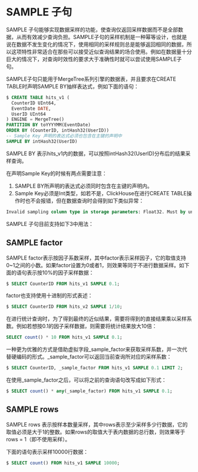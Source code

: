 # SAMPLE 子句

SAMPLE 子句能够实现数据采样的功能，使查询仅返回采样数据而不是全部数据，从而有效减少查询负担。SAMPLE子句的采样机制是一种幂等设计，也就是说在数据不发生变化的情况下，使用相同的采样规则总是能够返回相同的数据，所以这项特性非常适合在那些可以接受近似查询结果的场合使用。例如在数据量十分巨大的情况下，对查询时效性的要求大于准确性时就可以尝试使用SAMPLE子句。

SAMPLE子句只能用于MergeTree系列引擎的数据表，并且要求在CREATE TABLE时声明SAMPLE BY抽样表达式，例如下面的语句：

```sql
$ CREATE TABLE hits_v1 (
  CounterID UInt64,
  EventDate DATE,
  UserID UInt64
) ENGINE = MergeTree()
PARTITION BY toYYYYMM(EventDate)
ORDER BY (CounterID, intHash32(UserID))
-- Sample Key 声明的表达式必须也包含在主键的声明中
SAMPLE BY intHash32(UserID)
```

SAMPLE BY 表示hits_v1内的数据，可以按照intHash32(UserID)分布后的结果采样查询。

在声明Sample Key的时候有两点需要注意：

1. SAMPLE BY所声明的表达式必须同时包含在主键的声明内。
2. Sample Key必须是Int类型，如若不是，ClickHouse在进行CREATE TABLE操作时也不会报错，但在数据查询时会得到如下类似异常：

```sql
Invalid sampling column type in storage parameters: Float32. Must by unsigned integer type.
```

SAMPLE 子句目前支持如下3中用法：

## SAMPLE factor

SAMPLE factor表示按因子系数采样，其中factor表示采样因子，它的取值支持0~1之间的小数。如果factor设置为0或者1，则效果等同于不进行数据采样。如下面的语句表示按10%的因子采样数据：

```sql
$ SELECT CounterID FROM hits_v1 SAMPLE 0.1;
```

factor也支持使用十进制的形式表述：

```sql
$ SELECT CounterID FROM hits_v2 SAMPLE 1/10;
```

在进行统计查询时，为了得到最终的近似结果，需要将得到的直接结果乘以采样系数。例如若想按0.1的因子采样数据，则需要将统计结果放大10倍：

```sql
SELECT count() * 10 FROM hits_v1 SAMPLE 0.1;
```

一种更为优雅的方式是借助虚拟字段_sample_factor来获取采样系数，并一次代替硬编码的形式。_sample_factor可以返回当前查询所对应的采样系数：

```sql
$ SELECT CounterID, _sample_factor FROM hits_v1 SAMPLE 0.1 LIMIT 2;
```

在使用_sample_factor之后，可以将之前的查询语句改写成如下形式：

```sql
$ SELECT count() * any(_sample_factor) FROM hits_v1 SAMPLE 0.1;
```


## SAMPLE rows

SAMPLE rows 表示按样本数量采样，其中rows表示至少采样多少行数据，它的取值必须是大于1的整数。如果rows的取值大于表内数据的总行数，则效果等于rows = 1（即不使用采样）。

下面的语句表示采样10000行数据：

```sql
$ SELECT count() FROM hits_v1 SAMPLE 10000;
```
